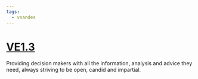 ```yaml
---
tags:
  - vsandes
---
```

# [VE1.3](VE1.3.md)
Providing decision makers with all the information, analysis and advice they need, always striving to be open, candid and impartial.